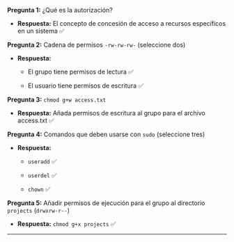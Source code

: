 
**Pregunta 1:** ¿Qué es la autorización?

- **Respuesta:** El concepto de concesión de acceso a recursos específicos en un sistema ✅
    

**Pregunta 2:** Cadena de permisos `-rw-rw-rw-` (seleccione dos)

- **Respuesta:**
    
    - El grupo tiene permisos de lectura ✅
        
    - El usuario tiene permisos de escritura ✅
        

**Pregunta 3:** `chmod g+w access.txt`

- **Respuesta:** Añada permisos de escritura al grupo para el archivo access.txt ✅
    

**Pregunta 4:** Comandos que deben usarse con `sudo` (seleccione tres)

- **Respuesta:**
    
    - `useradd` ✅
        
    - `userdel` ✅
        
    - `chown` ✅
        

**Pregunta 5:** Añadir permisos de ejecución para el grupo al directorio `projects` (`drwxrw-r--`)

- **Respuesta:** `chmod g+x projects` ✅
    

---
